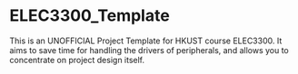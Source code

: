 # ELEC3300_Template
This is an UNOFFICIAL Project Template for HKUST course ELEC3300. It aims to save time for handling the drivers of peripherals, and allows you to concentrate on project design itself.
